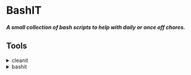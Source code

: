 # BashIT


##### A small collection of bash scripts to help with daily or once off chores.


## Tools

<details>
<summary>cleanit</summary>

The quick way to cleanup and free some space when working with NPM dev projects.

This script will find all __node-modules__ and display the space and allow for deletion.

[more>](./scripts/cleanit.md)
  
<div align="center">
INSERT EXAMPLE HERE

</div>

</details>
<details>
<summary>bashit</summary>

Bash history Dump (bshd) aims to be a small script to manage bash history with a set of purposful set of added features.

[more>](./scripts/bashit.md)

<div align="center">
INSERT EXAMPLE HERE

</div>

</details>
